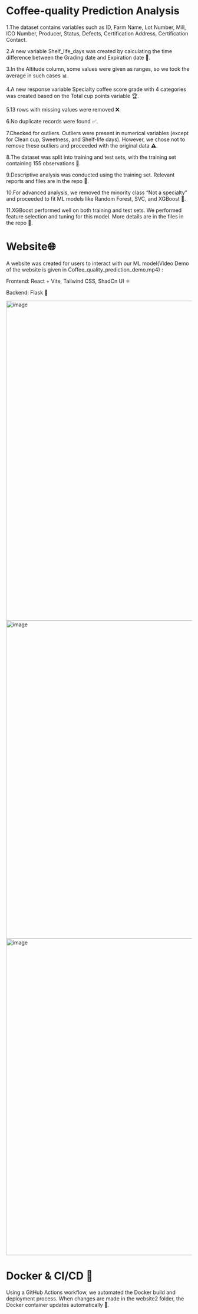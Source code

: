 # Coffee-quality Prediction Analysis

1.The dataset contains variables such as ID, Farm Name, Lot Number, Mill, ICO Number, Producer, Status, Defects, Certification Address, Certification Contact.

2.A new variable Shelf_life_days was created by calculating the time difference between the Grading date and Expiration date 📅.

3.In the Altitude column, some values were given as ranges, so we took the average in such cases 📊.

4.A new response variable Specialty coffee score grade with 4 categories was created based on the Total cup points variable 🏆.

5.13 rows with missing values were removed ❌.

6.No duplicate records were found ✅.

7.Checked for outliers. Outliers were present in numerical variables (except for Clean cup, Sweetness, and Shelf-life days). However, we chose not to remove these outliers and proceeded with the original data ⚠️.

8.The dataset was split into training and test sets, with the training set containing 155 observations 🔄.

9.Descriptive analysis was conducted using the training set. Relevant reports and files are in the repo 📂.

10.For advanced analysis, we removed the minority class “Not a specialty” and proceeded to fit ML models like Random Forest, SVC, and XGBoost 🤖.

11.XGBoost performed well on both training and test sets. We performed feature selection and tuning for this model. More details are in the files in the repo 🎯.

 # Website🌐

A website was created for users to interact with our ML model(Video Demo of the website is given in Coffee_quality_prediction_demo.mp4) :

Frontend: React + Vite, Tailwind CSS, ShadCn UI ⚛️

Backend: Flask 🐍

<img width="1910" height="867" alt="image" src="https://github.com/user-attachments/assets/91f50508-9a3c-45e4-bffe-9ccbd48e0e3e" />

<img width="1897" height="862" alt="image" src="https://github.com/user-attachments/assets/a6ef651f-d700-4d12-ba64-3a27692df8e6" />

<img width="1898" height="858" alt="image" src="https://github.com/user-attachments/assets/b02954c6-449d-4425-aab3-b3012917727b" />




 # Docker & CI/CD 🐳
Using a GitHub Actions workflow, we automated the Docker build and deployment process. When changes are made in the website2 folder, the Docker container updates automatically 🚀.
